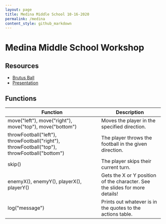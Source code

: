 ```yaml
---
layout: page
title: Medina Middle School 10-16-2020
permalink: /medina
content_style: github_markdown
---
```


# Medina Middle School Workshop

## Resources
* [Brutus Ball](https://code4community.github.io/brutus-ball)
* [Presentation](https://docs.google.com/presentation/d/1hRSWvGY7AoHzFEUicss_8K7sc5y2zOQ6j5sb2pxV-Jw/edit?usp=sharing)

## Functions

| Function | Description |
|-----------|-----------|
| move("left"), move("right"), move("top"), move("bottom") |  Moves the player in the specified direction. |
| throwFootball("left"), throwFootball("right"), throwFootball("top"), throwFootball("bottom") | The player throws the football in the given direction. |
| skip() | The player skips their current turn. |
| enemyX(), enemyY(), playerX(), playerY() | Gets the X or Y position of the character.  See the slides for more details! |
| log("message") | Prints out whatever is in the quotes to the actions table. |


